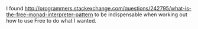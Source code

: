 I found http://programmers.stackexchange.com/questions/242795/what-is-the-free-monad-interpreter-pattern
to be indispensable when working out how to use Free to do what I wanted.
